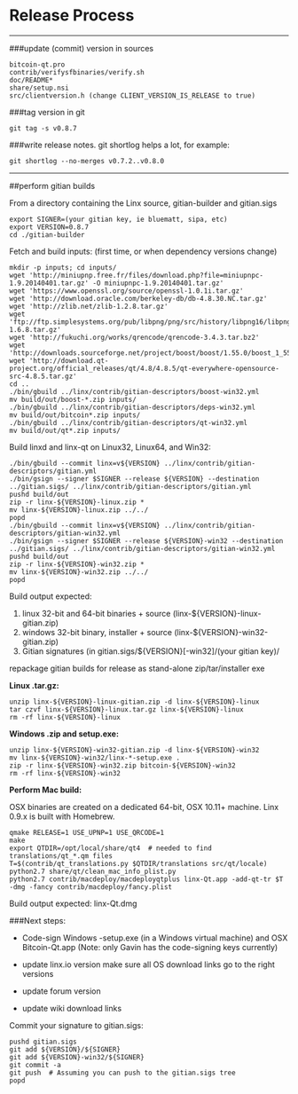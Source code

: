 Release Process
====================

* * *

###update (commit) version in sources


	bitcoin-qt.pro
	contrib/verifysfbinaries/verify.sh
	doc/README*
	share/setup.nsi
	src/clientversion.h (change CLIENT_VERSION_IS_RELEASE to true)

###tag version in git

	git tag -s v0.8.7

###write release notes. git shortlog helps a lot, for example:

	git shortlog --no-merges v0.7.2..v0.8.0

* * *

##perform gitian builds

 From a directory containing the Linx source, gitian-builder and gitian.sigs

	export SIGNER=(your gitian key, ie bluematt, sipa, etc)
	export VERSION=0.8.7
	cd ./gitian-builder

 Fetch and build inputs: (first time, or when dependency versions change)

	mkdir -p inputs; cd inputs/
	wget 'http://miniupnp.free.fr/files/download.php?file=miniupnpc-1.9.20140401.tar.gz' -O miniupnpc-1.9.20140401.tar.gz'
	wget 'https://www.openssl.org/source/openssl-1.0.1i.tar.gz'
	wget 'http://download.oracle.com/berkeley-db/db-4.8.30.NC.tar.gz'
	wget 'http://zlib.net/zlib-1.2.8.tar.gz'
	wget 'ftp://ftp.simplesystems.org/pub/libpng/png/src/history/libpng16/libpng-1.6.8.tar.gz'
	wget 'http://fukuchi.org/works/qrencode/qrencode-3.4.3.tar.bz2'
	wget 'http://downloads.sourceforge.net/project/boost/boost/1.55.0/boost_1_55_0.tar.bz2'
	wget 'http://download.qt-project.org/official_releases/qt/4.8/4.8.5/qt-everywhere-opensource-src-4.8.5.tar.gz'
	cd ..
	./bin/gbuild ../linx/contrib/gitian-descriptors/boost-win32.yml
	mv build/out/boost-*.zip inputs/
	./bin/gbuild ../linx/contrib/gitian-descriptors/deps-win32.yml
	mv build/out/bitcoin*.zip inputs/
	./bin/gbuild ../linx/contrib/gitian-descriptors/qt-win32.yml
	mv build/out/qt*.zip inputs/

 Build linxd and linx-qt on Linux32, Linux64, and Win32:

	./bin/gbuild --commit linx=v${VERSION} ../linx/contrib/gitian-descriptors/gitian.yml
	./bin/gsign --signer $SIGNER --release ${VERSION} --destination ../gitian.sigs/ ../linx/contrib/gitian-descriptors/gitian.yml
	pushd build/out
	zip -r linx-${VERSION}-linux.zip *
	mv linx-${VERSION}-linux.zip ../../
	popd
	./bin/gbuild --commit linx=v${VERSION} ../linx/contrib/gitian-descriptors/gitian-win32.yml
	./bin/gsign --signer $SIGNER --release ${VERSION}-win32 --destination ../gitian.sigs/ ../linx/contrib/gitian-descriptors/gitian-win32.yml
	pushd build/out
	zip -r linx-${VERSION}-win32.zip *
	mv linx-${VERSION}-win32.zip ../../
	popd

  Build output expected:

  1. linux 32-bit and 64-bit binaries + source (linx-${VERSION}-linux-gitian.zip)
  2. windows 32-bit binary, installer + source (linx-${VERSION}-win32-gitian.zip)
  3. Gitian signatures (in gitian.sigs/${VERSION}[-win32]/(your gitian key)/

repackage gitian builds for release as stand-alone zip/tar/installer exe

**Linux .tar.gz:**

	unzip linx-${VERSION}-linux-gitian.zip -d linx-${VERSION}-linux
	tar czvf linx-${VERSION}-linux.tar.gz linx-${VERSION}-linux
	rm -rf linx-${VERSION}-linux

**Windows .zip and setup.exe:**

	unzip linx-${VERSION}-win32-gitian.zip -d linx-${VERSION}-win32
	mv linx-${VERSION}-win32/linx-*-setup.exe .
	zip -r linx-${VERSION}-win32.zip bitcoin-${VERSION}-win32
	rm -rf linx-${VERSION}-win32

**Perform Mac build:**

  OSX binaries are created on a dedicated 64-bit, OSX 10.11+ machine.
  Linx 0.9.x is built with Homebrew.

	qmake RELEASE=1 USE_UPNP=1 USE_QRCODE=1
	make
	export QTDIR=/opt/local/share/qt4  # needed to find translations/qt_*.qm files
	T=$(contrib/qt_translations.py $QTDIR/translations src/qt/locale)
	python2.7 share/qt/clean_mac_info_plist.py
	python2.7 contrib/macdeploy/macdeployqtplus linx-Qt.app -add-qt-tr $T -dmg -fancy contrib/macdeploy/fancy.plist

 Build output expected: linx-Qt.dmg

###Next steps:

* Code-sign Windows -setup.exe (in a Windows virtual machine) and
  OSX Bitcoin-Qt.app (Note: only Gavin has the code-signing keys currently)

* update linx.io version
  make sure all OS download links go to the right versions

* update forum version

* update wiki download links

Commit your signature to gitian.sigs:

	pushd gitian.sigs
	git add ${VERSION}/${SIGNER}
	git add ${VERSION}-win32/${SIGNER}
	git commit -a
	git push  # Assuming you can push to the gitian.sigs tree
	popd

